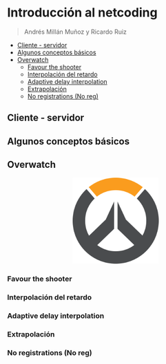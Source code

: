 # Introducción al netcoding

> Andrés Millán Muñoz y Ricardo Ruiz


<!-- @import "[TOC]" {cmd="toc" depthFrom=2 depthTo=6 orderedList=false} -->

<!-- code_chunk_output -->

- [Cliente - servidor](#cliente-servidor)
- [Algunos conceptos básicos](#algunos-conceptos-básicos)
- [Overwatch](#overwatch)
  - [Favour the shooter](#favour-the-shooter)
  - [Interpolación del retardo](#interpolación-del-retardo)
  - [Adaptive delay interpolation](#adaptive-delay-interpolation)
  - [Extrapolación](#extrapolación)
  - [No registrations (No reg)](#no-registrations-no-reg)

<!-- /code_chunk_output -->


## Cliente - servidor

## Algunos conceptos básicos

## Overwatch

<p  align="center">
    <img width="200"src="./img/Overwatch_circle_logo.svg">
</p>

### Favour the shooter

### Interpolación del retardo

### Adaptive delay interpolation

### Extrapolación

### No registrations (No reg)